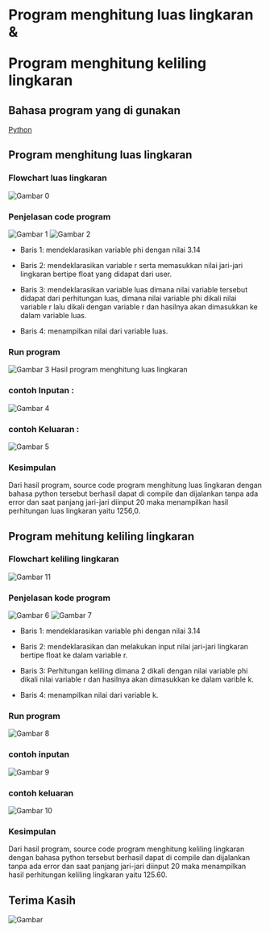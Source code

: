 # Program menghitung luas lingkaran &</p> Program menghitung keliling lingkaran 
## Bahasa program yang di gunakan
[Python](https://www.python.org)
## Program menghitung luas lingkaran
### Flowchart luas lingkaran
![Gambar 0](Image/Flowchart.PNG)
### Penjelasan code program
![Gambar 1](Image/program_python.PNG)
![Gambar 2](Image/codingan.PNG)<P>
- Baris 1: mendeklarasikan variable phi dengan nilai 3.14<P>
- Baris 2: mendeklarasikan variable r serta memasukkan nilai jari-jari lingkaran bertipe float yang didapat dari user.<P>
- Baris 3: mendeklarasikan variable luas dimana nilai variable tersebut didapat dari perhitungan luas, dimana nilai variable phi dikali nilai variable r lalu dikali dengan variable r dan hasilnya akan dimasukkan ke dalam variable luas.<p>
- Baris 4: menampilkan nilai dari variable luas.<P>
### Run program
![Gambar 3](Image/hasil.PNG)
Hasil program menghitung luas lingkaran<P>
### contoh Inputan :
![Gambar 4](Image/input.PNG)
### contoh Keluaran :
![Gambar 5](Image/output.PNG)
### Kesimpulan 
Dari hasil program, source code program menghitung luas lingkaran dengan bahasa python tersebut berhasil dapat di compile dan dijalankan tanpa ada error dan saat panjang jari-jari diinput 20 maka menampilkan hasil perhitungan luas lingkaran yaitu 1256,0.<P>
## Program mehitung keliling lingkaran
### Flowchart keliling lingkaran
![Gambar 11](Image/Flowchartk.PNG)
### Penjelasan kode program
![Gambar 6](Image/keliling.PNG)
![Gambar 7](Image/codingank.PNG)
- Baris 1: mendeklarasikan variable phi dengan nilai 3.14<P>
- Baris 2: mendeklarasikan dan melakukan input nilai jari-jari lingkaran bertipe float ke dalam variable r.<P>
- Baris 3: Perhitungan keliling dimana 2 dikali dengan nilai variable phi dikali nilai variable r dan hasilnya akan dimasukkan ke dalam varible k.<p>
- Baris 4: menampilkan nilai dari variable k.<P>
### Run program
![Gambar 8](Image/hasilk.PNG)
### contoh inputan
![Gambar 9](Image/inputk.PNG)
### contoh keluaran
![Gambar 10](Image/outputk.PNG)
### Kesimpulan
Dari hasil program, source code program menghitung keliling lingkaran dengan bahasa python tersebut berhasil dapat di compile dan dijalankan tanpa ada error dan saat panjang jari-jari diinput 20 maka menampilkan hasil perhitungan keliling lingkaran yaitu 125.60.<p>
## Terima Kasih
![Gambar ](Image/thanks.gif)